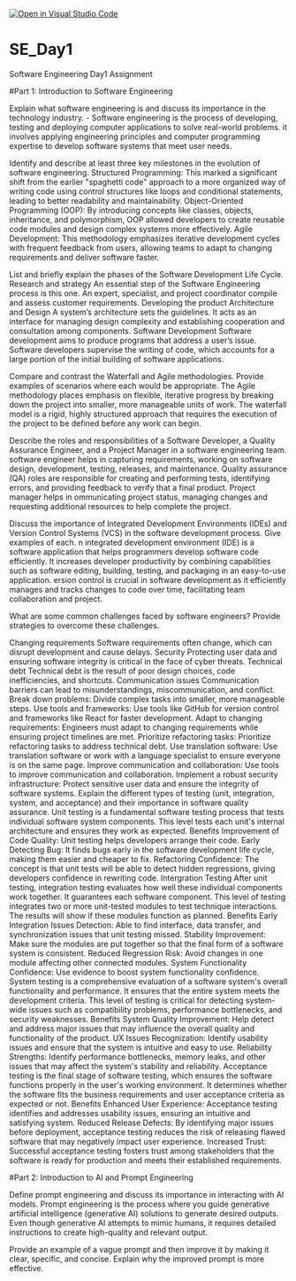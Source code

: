 [![Open in Visual Studio Code](https://classroom.github.com/assets/open-in-vscode-2e0aaae1b6195c2367325f4f02e2d04e9abb55f0b24a779b69b11b9e10269abc.svg)](https://classroom.github.com/online_ide?assignment_repo_id=18390945&assignment_repo_type=AssignmentRepo)
# SE_Day1
Software Engineering Day1 Assignment

#Part 1: Introduction to Software Engineering

Explain what software engineering is and discuss its importance in the technology industry. - Software engineering is the process of developing, testing and deploying computer applications to solve real-world problems.
it involves applying engineering principles and computer programming expertise to develop software systems that meet user needs.

Identify and describe at least three key milestones in the evolution of software engineering. 
 Structured Programming:
This marked a significant shift from the earlier "spaghetti code" approach to a more organized way of writing code using control structures like loops and conditional statements, leading to better readability and maintainability. 
Object-Oriented Programming (OOP):
By introducing concepts like classes, objects, inheritance, and polymorphism, OOP allowed developers to create reusable code modules and design complex systems more effectively. 
Agile Development:
This methodology emphasizes iterative development cycles with frequent feedback from users, allowing teams to adapt to changing requirements and deliver software faster. 

List and briefly explain the phases of the Software Development Life Cycle.
Research and strategy
An essential step of the Software Engineering process is this one. An expert, specialist, and project coordinator compile and assess customer requirements. 
 Developing the product Architecture and Design
A system’s architecture sets the guidelines. It acts as an interface for managing design complexity and establishing cooperation and consultation among components.
 Software Development
Software development aims to produce programs that address a user’s issue. Software developers supervise the writing of code, which accounts for a large portion of the initial building of software applications.

Compare and contrast the Waterfall and Agile methodologies. Provide examples of scenarios where each would be appropriate.
The Agile methodology places emphasis on flexible, iterative progress by breaking down the project into smaller, more manageable units of work.
The waterfall model is a rigid, highly structured approach that requires the execution of the project to be defined before any work can begin.

Describe the roles and responsibilities of a Software Developer, a Quality Assurance Engineer, and a Project Manager in a software engineering team.
software engineer helps in capturing requirements, working on software design, development, testing, releases, and maintenance.
Quality assurance (QA) roles are responsible for creating and performing tests, identifying errors, and providing feedback to verify that a final product.
Project manager helps in ommunicating project status, managing changes and requesting additional resources to help complete the project.

Discuss the importance of Integrated Development Environments (IDEs) and Version Control Systems (VCS) in the software development process. Give examples of each.
n integrated development environment (IDE) is a software application that helps programmers develop software code efficiently. It increases developer productivity by combining capabilities such as software editing, building, testing, and packaging in an easy-to-use application.
ersion control is crucial in software development as it efficiently manages and tracks changes to code over time, facilitating team collaboration and project.

What are some common challenges faced by software engineers? Provide strategies to overcome these challenges.

Changing requirements
Software requirements often change, which can disrupt development and cause delays. 
Security
Protecting user data and ensuring software integrity is critical in the face of cyber threats. 
Technical debt
Technical debt is the result of poor design choices, code inefficiencies, and shortcuts. 
Communication issues
Communication barriers can lead to misunderstandings, miscommunication, and conflict.
Break down problems: Divide complex tasks into smaller, more manageable steps. 
Use tools and frameworks: Use tools like GitHub for version control and frameworks like React for faster development. 
Adapt to changing requirements: Engineers must adapt to changing requirements while ensuring project timelines are met. 
Prioritize refactoring tasks: Prioritize refactoring tasks to address technical debt. 
Use translation software: Use translation software or work with a language specialist to ensure everyone is on the same page. 
Improve communication and collaboration: Use tools to improve communication and collaboration. 
Implement a robust security infrastructure: Protect sensitive user data and ensure the integrity of software systems. 
Explain the different types of testing (unit, integration, system, and acceptance) and their importance in software quality assurance.
Unit testing 
is a fundamental software testing process that tests individual software system components. This level tests each unit's internal architecture and ensures they work as expected.
Benefits
Improvement of Code Quality: Unit testing helps developers arrange their code.
Early Detecting Bug: It finds bugs early in the software development life cycle, making them easier and cheaper to fix.
Refactoring Confidence: The concept is that unit tests will be able to detect hidden regressions, giving developers confidence in rewriting code.
Intergration Testing
After unit testing, integration testing evaluates how well these individual components work together. It guarantees each software component. This level of testing integrates two or more unit-tested modules to test technique interactions. The results will show if these modules function as planned.
Benefits
Early Integration Issues Detection: Able to find interface, data transfer, and synchronization issues that unit testing missed.
Stability Improvement: Make sure the modules are put together so that the final form of a software system is consistent.
Reduced Regression Risk: Avoid changes in one module affecting other connected modules.
System Functionality Confidence: Use evidence to boost system functionality confidence.
System testing is a comprehensive evaluation of a software system's overall functionality and performance. It ensures that the entire system meets the development criteria. This level of testing is critical for detecting system-wide issues such as compatibility problems, performance bottlenecks, and security weaknesses.
Benefits
System Quality Improvement: Help detect and address major issues that may influence the overall quality and functionality of the product.
UX Issues Recognization: Identify usability issues and ensure that the system is intuitive and easy to use.
Reliability Strengths: Identify performance bottlenecks, memory leaks, and other issues that may affect the system's stability and reliability.
Acceptance testing is the final stage of software testing, which ensures the software functions properly in the user's working environment. It determines whether the software fits the business requirements and user acceptance criteria as expected or not. 
Benefits
Enhanced User Experience: Acceptance testing identifies and addresses usability issues, ensuring an intuitive and satisfying system.
Reduced Release Defects: By identifying major issues before deployment, acceptance testing reduces the risk of releasing flawed software that may negatively impact user experience.
Increased Trust: Successful acceptance testing fosters trust among stakeholders that the software is ready for production and meets their established requirements.

#Part 2: Introduction to AI and Prompt Engineering


Define prompt engineering and discuss its importance in interacting with AI models.
Prompt engineering is the process where you guide generative artificial intelligence (generative AI) solutions to generate desired outputs. Even though generative AI attempts to mimic humans, it requires detailed instructions to create high-quality and relevant output.

Provide an example of a vague prompt and then improve it by making it clear, specific, and concise. Explain why the improved prompt is more effective.
